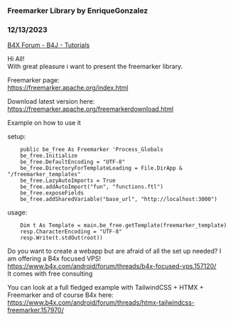 ### Freemarker Library by EnriqueGonzalez
### 12/13/2023
[B4X Forum - B4J - Tutorials](https://www.b4x.com/android/forum/threads/157971/)

Hi All!  
With great pleasure i want to present the freemarker library.  
  
Freemarker page:  
<https://freemarker.apache.org/index.html>  
  
Download latest version here:  
<https://freemarker.apache.org/freemarkerdownload.html>  
  
Example on how to use it  
  
setup:  

```B4X
    public be_free As Freemarker 'Process_Globals  
    be_free.Initialize  
    be_free.DefaultEncoding = "UTF-8"  
    be_free.DirectoryForTemplateLoading = File.DirApp & "/freemarker_templates"  
    be_free.LazyAutoImports = True  
    be_free.addAutoImport("fun", "functions.ftl")  
    be_free.exposeFields  
    be_free.addSharedVariable("base_url", "http://localhost:3000")
```

  
  
usage:  

```B4X
    Dim t As Template = main.be_free.getTemplate(freemarker_template)  
    resp.CharacterEncoding = "UTF-8"  
    resp.Write(t.stdOut(root))
```

  
  
Do you want to create a webapp but are afraid of all the set up needed? I am offering a B4x focused VPS!  
<https://www.b4x.com/android/forum/threads/b4x-focused-vps.157120/>  
It comes with free consulting  
  
You can look at a full fledged example with TailwindCSS + HTMX + Freemarker and of course B4x here:  
<https://www.b4x.com/android/forum/threads/htmx-tailwindcss-freemarker.157970/>
